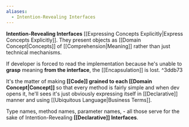 ```yaml
---
aliases:
  - Intention-Revealing Interfaces
---
```

**Intention-Revealing Interfaces** [[Expressing Concepts Explicitly|Express Concepts Explicitly]]. They present objects as [[Domain Concept|Concepts]] of [[Comprehension|Meaning]] rather than just technical mechanisms.

If developer is forced to read the implementation because he's unable to **grasp** meaning **from the interface**, the [[Encapsulation]] is lost. ^3ddb73

It's the matter of making **[[Code]] grained to each [[Domain Concept|Concept]]** so that every method is fairly simple and when dev opens it, he'll sees  it's just obviously expressing itself in [[Declarative]] manner and using [[Ubiquitous Language|Business Terms]].

Type names, method names, parameter names, - all those serve for the sake of Intention-Revealing **[[Declarative]] Interfaces**.
